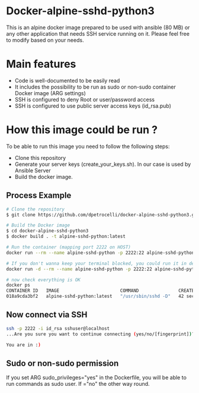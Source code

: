 # Docker-alpine-sshd-python3
This is an alpine docker image prepared to be used with ansible (80 MB) or any other application that needs SSH service running on it.
Please feel free to modify based on your needs.

# Main features
* Code is well-documented to be easily read
* It includes the possibility to be run as sudo or non-sudo container Docker image (ARG settings) 
* SSH is configured to deny Root or user/password access 
* SSH is configured to use public server access keys (id_rsa.pub) 

# How this image could be run ?
To be able to run this image you need to follow the following steps:
* Clone this repository
* Generate your server keys (create_your_keys.sh). In our case is used by Ansible Server
* Build the docker image.

## Process Example
```bash
# Clone the repository
$ git clone https://github.com/dpetrocelli/docker-alpine-sshd-python3.git

# Build the Docker image
$ cd docker-alpine-sshd-python3
$ docker build . -t alpine-sshd-python:latest

# Run the container (mapping port 2222 on HOST)
docker run --rm --name alpine-sshd-python -p 2222:22 alpine-sshd-python:latest

# If you don't wanna keep your terminal blocked, you could run it in dettached mode
docker run -d --rm --name alpine-sshd-python -p 2222:22 alpine-sshd-python:latest

# now check everything is OK
docker ps 
CONTAINER ID   IMAGE                       COMMAND               CREATED          STATUS          PORTS                                   NAMES
018a9cda3bf2   alpine-sshd-python:latest   "/usr/sbin/sshd -D"   42 seconds ago   Up 41 seconds   0.0.0.0:2222->22/tcp, :::2222->22/tcp   alpine-sshd-python
```

## Now connect via SSH 
``` bash 
ssh -p 2222 -i id_rsa sshuser@localhost
...Are you sure you want to continue connecting (yes/no/[fingerprint])? yes

You are in :)

```
## Sudo or non-sudo permission
If you set ARG sudo_privileges="yes" in the Dockerfile, you will be able to run commands as sudo user. If ="no" the other way round.
